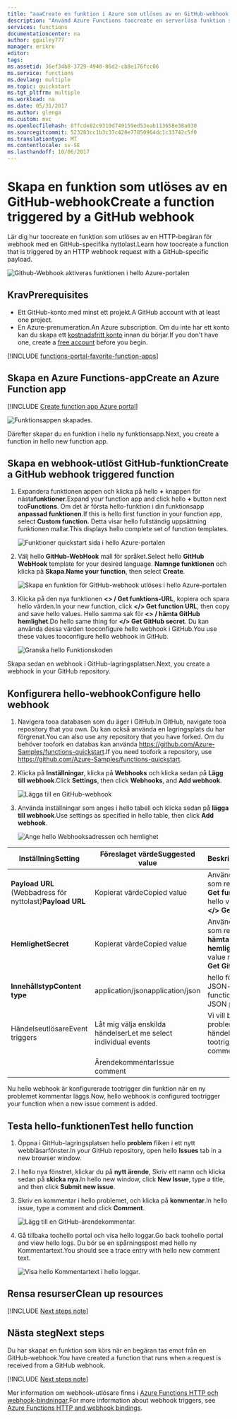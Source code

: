 ```yaml
---
title: "aaaCreate en funktion i Azure som utlöses av en GitHub-webhook | Microsoft Docs"
description: "Använd Azure Functions toocreate en serverlösa funktion som anropas av en GitHub-webhook."
services: functions
documentationcenter: na
author: ggailey777
manager: erikre
editor: 
tags: 
ms.assetid: 36ef34b8-3729-4940-86d2-cb8e176fcc06
ms.service: functions
ms.devlang: multiple
ms.topic: quickstart
ms.tgt_pltfrm: multiple
ms.workload: na
ms.date: 05/31/2017
ms.author: glenga
ms.custom: mvc
ms.openlocfilehash: 8ffcde82c9310d749159ed53eab113658e38a030
ms.sourcegitcommit: 523283cc1b3c37c428e77850964dc1c33742c5f0
ms.translationtype: MT
ms.contentlocale: sv-SE
ms.lasthandoff: 10/06/2017
---
```

# <a name="create-a-function-triggered-by-a-github-webhook"></a><span data-ttu-id="0df7c-103">Skapa en funktion som utlöses av en GitHub-webhook</span><span class="sxs-lookup"><span data-stu-id="0df7c-103">Create a function triggered by a GitHub webhook</span></span>

<span data-ttu-id="0df7c-104">Lär dig hur toocreate en funktion som utlöses av en HTTP-begäran för webhook med en GitHub-specifika nyttolast.</span><span class="sxs-lookup"><span data-stu-id="0df7c-104">Learn how toocreate a function that is triggered by an HTTP webhook request with a GitHub-specific payload.</span></span>

![Github-Webhook aktiveras funktionen i hello Azure-portalen](./media/functions-create-github-webhook-triggered-function/function-app-in-portal-editor.png)

## <a name="prerequisites"></a><span data-ttu-id="0df7c-106">Krav</span><span class="sxs-lookup"><span data-stu-id="0df7c-106">Prerequisites</span></span>

+ <span data-ttu-id="0df7c-107">Ett GitHub-konto med minst ett projekt.</span><span class="sxs-lookup"><span data-stu-id="0df7c-107">A GitHub account with at least one project.</span></span>
+ <span data-ttu-id="0df7c-108">En Azure-prenumeration.</span><span class="sxs-lookup"><span data-stu-id="0df7c-108">An Azure subscription.</span></span> <span data-ttu-id="0df7c-109">Om du inte har ett konto kan du skapa ett [kostnadsfritt konto](https://azure.microsoft.com/free/?WT.mc_id=A261C142F) innan du börjar.</span><span class="sxs-lookup"><span data-stu-id="0df7c-109">If you don't have one, create a [free account](https://azure.microsoft.com/free/?WT.mc_id=A261C142F) before you begin.</span></span>

[!INCLUDE [functions-portal-favorite-function-apps](../../includes/functions-portal-favorite-function-apps.md)]

## <a name="create-an-azure-function-app"></a><span data-ttu-id="0df7c-110">Skapa en Azure Functions-app</span><span class="sxs-lookup"><span data-stu-id="0df7c-110">Create an Azure Function app</span></span>

[!INCLUDE [Create function app Azure portal](../../includes/functions-create-function-app-portal.md)]

![Funktionsappen skapades.](./media/functions-create-first-azure-function/function-app-create-success.png)

<span data-ttu-id="0df7c-112">Därefter skapar du en funktion i hello ny funktionsapp.</span><span class="sxs-lookup"><span data-stu-id="0df7c-112">Next, you create a function in hello new function app.</span></span>

<a name="create-function"></a>

## <a name="create-a-github-webhook-triggered-function"></a><span data-ttu-id="0df7c-113">Skapa en webhook-utlöst GitHub-funktion</span><span class="sxs-lookup"><span data-stu-id="0df7c-113">Create a GitHub webhook triggered function</span></span>

1. <span data-ttu-id="0df7c-114">Expandera funktionen appen och klicka på hello  **+**  knappen för nästa**funktioner**.</span><span class="sxs-lookup"><span data-stu-id="0df7c-114">Expand your function app and click hello **+** button next too**Functions**.</span></span> <span data-ttu-id="0df7c-115">Om det är första hello-funktion i din funktionsapp **anpassad funktionen**.</span><span class="sxs-lookup"><span data-stu-id="0df7c-115">If this is hello first function in your function app, select **Custom function**.</span></span> <span data-ttu-id="0df7c-116">Detta visar hello fullständig uppsättning funktionen mallar.</span><span class="sxs-lookup"><span data-stu-id="0df7c-116">This displays hello complete set of function templates.</span></span>

    ![Funktioner quickstart sida i hello Azure-portalen](./media/functions-create-github-webhook-triggered-function/add-first-function.png)

2. <span data-ttu-id="0df7c-118">Välj hello **GitHub-WebHook** mall för språket.</span><span class="sxs-lookup"><span data-stu-id="0df7c-118">Select hello **GitHub WebHook** template for your desired language.</span></span> <span data-ttu-id="0df7c-119">**Namnge funktionen** och klicka på **Skapa**.</span><span class="sxs-lookup"><span data-stu-id="0df7c-119">**Name your function**, then select **Create**.</span></span>

     ![Skapa en funktion för GitHub-webhook utlöses i hello Azure-portalen](./media/functions-create-github-webhook-triggered-function/functions-create-github-webhook-trigger.png) 

3. <span data-ttu-id="0df7c-121">Klicka på den nya funktionen **<> / Get funktions-URL**, kopiera och spara hello värden.</span><span class="sxs-lookup"><span data-stu-id="0df7c-121">In your new function, click **</> Get function URL**, then copy and save hello values.</span></span> <span data-ttu-id="0df7c-122">Hello samma sak för **<> / hämta GitHub hemlighet**.</span><span class="sxs-lookup"><span data-stu-id="0df7c-122">Do hello same thing for **</> Get GitHub secret**.</span></span> <span data-ttu-id="0df7c-123">Du kan använda dessa värden tooconfigure hello webhook i GitHub.</span><span class="sxs-lookup"><span data-stu-id="0df7c-123">You use these values tooconfigure hello webhook in GitHub.</span></span>

    ![Granska hello Funktionskoden](./media/functions-create-github-webhook-triggered-function/functions-copy-function-url-github-secret.png)

<span data-ttu-id="0df7c-125">Skapa sedan en webhook i GitHub-lagringsplatsen.</span><span class="sxs-lookup"><span data-stu-id="0df7c-125">Next, you create a webhook in your GitHub repository.</span></span>

## <a name="configure-hello-webhook"></a><span data-ttu-id="0df7c-126">Konfigurera hello-webhook</span><span class="sxs-lookup"><span data-stu-id="0df7c-126">Configure hello webhook</span></span>

1. <span data-ttu-id="0df7c-127">Navigera tooa databasen som du äger i GitHub.</span><span class="sxs-lookup"><span data-stu-id="0df7c-127">In GitHub, navigate tooa repository that you own.</span></span> <span data-ttu-id="0df7c-128">Du kan också använda en lagringsplats du har förgrenat.</span><span class="sxs-lookup"><span data-stu-id="0df7c-128">You can also use any repository that you have forked.</span></span> <span data-ttu-id="0df7c-129">Om du behöver toofork en databas kan använda <https://github.com/Azure-Samples/functions-quickstart>.</span><span class="sxs-lookup"><span data-stu-id="0df7c-129">If you need toofork a repository, use <https://github.com/Azure-Samples/functions-quickstart>.</span></span>

1. <span data-ttu-id="0df7c-130">Klicka på **Inställningar**, klicka på **Webhooks** och klicka sedan på **Lägg till webhook**.</span><span class="sxs-lookup"><span data-stu-id="0df7c-130">Click **Settings**, then click **Webhooks**, and  **Add webhook**.</span></span>

    ![Lägga till en GitHub-webhook](./media/functions-create-github-webhook-triggered-function/functions-create-new-github-webhook-2.png)

1. <span data-ttu-id="0df7c-132">Använda inställningar som anges i hello tabell och klicka sedan på **lägga till webhook**.</span><span class="sxs-lookup"><span data-stu-id="0df7c-132">Use settings as specified in hello table, then click **Add webhook**.</span></span>

    ![Ange hello Webhooksadressen och hemlighet](./media/functions-create-github-webhook-triggered-function/functions-create-new-github-webhook-3.png)

| <span data-ttu-id="0df7c-134">Inställning</span><span class="sxs-lookup"><span data-stu-id="0df7c-134">Setting</span></span> | <span data-ttu-id="0df7c-135">Föreslaget värde</span><span class="sxs-lookup"><span data-stu-id="0df7c-135">Suggested value</span></span> | <span data-ttu-id="0df7c-136">Beskrivning</span><span class="sxs-lookup"><span data-stu-id="0df7c-136">Description</span></span> |
|---|---|---|
| <span data-ttu-id="0df7c-137">**Payload URL** (Webbadress för nyttolast)</span><span class="sxs-lookup"><span data-stu-id="0df7c-137">**Payload URL**</span></span> | <span data-ttu-id="0df7c-138">Kopierat värde</span><span class="sxs-lookup"><span data-stu-id="0df7c-138">Copied value</span></span> | <span data-ttu-id="0df7c-139">Använd hello-värdet som returneras av **<> / Get funktions-URL**.</span><span class="sxs-lookup"><span data-stu-id="0df7c-139">Use hello value returned by  **</> Get function URL**.</span></span> |
| <span data-ttu-id="0df7c-140">**Hemlighet**</span><span class="sxs-lookup"><span data-stu-id="0df7c-140">**Secret**</span></span>   | <span data-ttu-id="0df7c-141">Kopierat värde</span><span class="sxs-lookup"><span data-stu-id="0df7c-141">Copied value</span></span> | <span data-ttu-id="0df7c-142">Använd hello-värdet som returneras av **<> / hämta GitHub hemlighet**.</span><span class="sxs-lookup"><span data-stu-id="0df7c-142">Use hello value returned by  **</> Get GitHub secret**.</span></span> |
| <span data-ttu-id="0df7c-143">**Innehållstyp**</span><span class="sxs-lookup"><span data-stu-id="0df7c-143">**Content type**</span></span> | <span data-ttu-id="0df7c-144">application/json</span><span class="sxs-lookup"><span data-stu-id="0df7c-144">application/json</span></span> | <span data-ttu-id="0df7c-145">hello förväntar sig en JSON-nyttolast.</span><span class="sxs-lookup"><span data-stu-id="0df7c-145">hello function expects a JSON payload.</span></span> |
| <span data-ttu-id="0df7c-146">Händelseutlösare</span><span class="sxs-lookup"><span data-stu-id="0df7c-146">Event triggers</span></span> | <span data-ttu-id="0df7c-147">Låt mig välja enskilda händelser</span><span class="sxs-lookup"><span data-stu-id="0df7c-147">Let me select individual events</span></span> | <span data-ttu-id="0df7c-148">Vi vill bara tootrigger på problemet kommentar händelser.</span><span class="sxs-lookup"><span data-stu-id="0df7c-148">We only want tootrigger on issue comment events.</span></span>  |
| | <span data-ttu-id="0df7c-149">Ärendekommentar</span><span class="sxs-lookup"><span data-stu-id="0df7c-149">Issue comment</span></span> |  |

<span data-ttu-id="0df7c-150">Nu hello webhook är konfigurerade tootrigger din funktion när en ny problemet kommentar läggs.</span><span class="sxs-lookup"><span data-stu-id="0df7c-150">Now, hello webhook is configured tootrigger your function when a new issue comment is added.</span></span>

## <a name="test-hello-function"></a><span data-ttu-id="0df7c-151">Testa hello-funktionen</span><span class="sxs-lookup"><span data-stu-id="0df7c-151">Test hello function</span></span>

1. <span data-ttu-id="0df7c-152">Öppna i GitHub-lagringsplatsen hello **problem** fliken i ett nytt webbläsarfönster.</span><span class="sxs-lookup"><span data-stu-id="0df7c-152">In your GitHub repository, open hello **Issues** tab in a new browser window.</span></span>

1. <span data-ttu-id="0df7c-153">I hello nya fönstret, klickar du på **nytt ärende**, Skriv ett namn och klicka sedan på **skicka nya**.</span><span class="sxs-lookup"><span data-stu-id="0df7c-153">In hello new window, click **New Issue**, type a title, and then click **Submit new issue**.</span></span>

1. <span data-ttu-id="0df7c-154">Skriv en kommentar i hello problemet, och klicka på **kommentar**.</span><span class="sxs-lookup"><span data-stu-id="0df7c-154">In hello issue, type a comment and click **Comment**.</span></span>

    ![Lägg till en GitHub-ärendekommentar.](./media/functions-create-github-webhook-triggered-function/functions-github-webhook-add-comment.png)

1. <span data-ttu-id="0df7c-156">Gå tillbaka toohello portal och visa hello loggar.</span><span class="sxs-lookup"><span data-stu-id="0df7c-156">Go back toohello portal and view hello logs.</span></span> <span data-ttu-id="0df7c-157">Du bör se en spårningspost med hello ny Kommentartext.</span><span class="sxs-lookup"><span data-stu-id="0df7c-157">You should see a trace entry with hello new comment text.</span></span>

     ![Visa hello Kommentartext i hello loggar.](./media/functions-create-github-webhook-triggered-function/function-app-view-logs.png)

## <a name="clean-up-resources"></a><span data-ttu-id="0df7c-159">Rensa resurser</span><span class="sxs-lookup"><span data-stu-id="0df7c-159">Clean up resources</span></span>

[!INCLUDE [Next steps note](../../includes/functions-quickstart-cleanup.md)]

## <a name="next-steps"></a><span data-ttu-id="0df7c-160">Nästa steg</span><span class="sxs-lookup"><span data-stu-id="0df7c-160">Next steps</span></span>

<span data-ttu-id="0df7c-161">Du har skapat en funktion som körs när en begäran tas emot från en GitHub-webhook.</span><span class="sxs-lookup"><span data-stu-id="0df7c-161">You have created a function that runs when a request is received from a GitHub webhook.</span></span>

[!INCLUDE [Next steps note](../../includes/functions-quickstart-next-steps.md)]

<span data-ttu-id="0df7c-162">Mer information om webhook-utlösare finns i [Azure Functions HTTP och webhook-bindningar](functions-bindings-http-webhook.md).</span><span class="sxs-lookup"><span data-stu-id="0df7c-162">For more information about webhook triggers, see [Azure Functions HTTP and webhook bindings](functions-bindings-http-webhook.md).</span></span>
